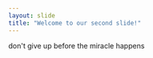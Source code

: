 ```yaml
---
layout: slide
title: "Welcome to our second slide!"
---
```

don't give up before the miracle happens
